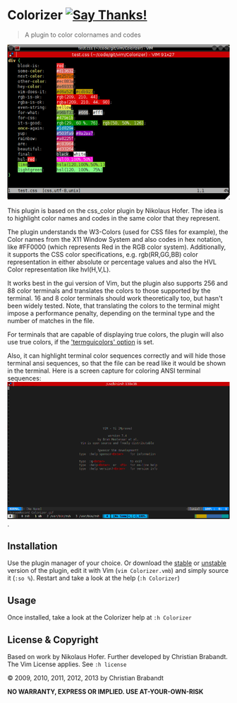 Colorizer [![Say Thanks!](https://img.shields.io/badge/Say%20Thanks-!-1EAEDB.svg)](https://saythanks.io/to/chrisbra)
=========
> A plugin to color colornames and codes

![screenshot of the plugin](screenshot.png "Screenshot")

This plugin is based on the css_color plugin by Nikolaus Hofer. The idea is to highlight color names and codes in the same color that they represent.

The plugin understands the W3-Colors (used for CSS files for example), the Color names from the X11 Window System and also codes in hex notation, like #FF0000 (which represents Red in the RGB color system). Additionally, it supports the CSS color specifications, e.g. rgb(RR,GG,BB) color representation in either absolute or percentage values and also the HVL Color representation like hvl(H,V,L).

It works best in the gui version of Vim, but the plugin also supports 256 and 88 color terminals and translates the colors to those supported by the terminal. 16 and 8 color terminals should work theoretically too, but hasn't been widely tested. Note, that translating the colors to the terminal might impose a performance penalty, depending on the terminal type and the number of matches in the file.

For terminals that are capable of displaying true colors, the plugin will also use true colors, if the ['termguicolors' option](http://vimhelp.appspot.com/options.txt.html#%27termguicolors%27) is set.

Also, it can highlight terminal color sequences correctly and will hide those terminal ansi sequences, so that the file can be read like it would be shown in the terminal. Here is a screen capture for coloring ANSI terminal sequences:
![Terminal Coloring](Colorizer.gif).

Installation
---

Use the plugin manager of your choice. Or download the [stable][] or [unstable][] version of the plugin, edit it with Vim (`vim Colorizer.vmb`) and simply source it (`:so %`). Restart and take a look at the help (`:h Colorizer`)

[unstable]: https://raw.github.com/chrisbra/color_highlight/master/Colorizer.vmb
[stable]: http://www.vim.org/scripts/script.php?script_id=3963

Usage
---
Once installed, take a look at the Colorizer help at `:h Colorizer`

License & Copyright
-------

Based on work by Nikolaus Hofer. Further developed by Christian Brabandt. 
The Vim License applies. See `:h license`

© 2009, 2010, 2011, 2012, 2013 by Christian Brabandt

__NO WARRANTY, EXPRESS OR IMPLIED.  USE AT-YOUR-OWN-RISK__
